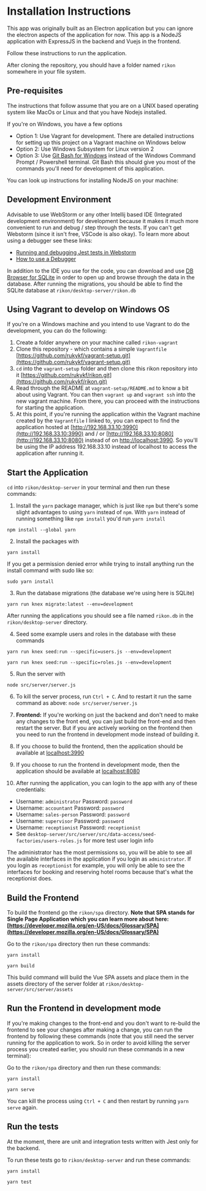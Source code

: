 # Installation Instructions

This app was originally built as an Electron application but you can ignore the electron aspects of the application for now. This app is a NodeJS application with ExpressJS in the backend and Vuejs in the frontend.

Follow these instructions to run the application. 

After cloning the repository, you should have a folder named `rikon` somewhere in your file system.

## Pre-requisites
The instructions that follow assume that you are on a UNIX based operating system like MacOs or Linux and that you have Nodejs installed. 

If you're on Windows, you have a few options
- Option 1: Use Vagrant for development. There are detailed instructions for setting up this project on a Vagrant machine on Windows below
- Option 2: Use Windows Subsystem for Linux version 2
- Option 3: Use [Git Bash for Windows](https://gitforwindows.org/) instead of the Windows Command Prompt / Powershell terminal. Git Bash this should give you most of the commands you'll need for development of this application.

You can look up instructions for installing NodeJS on your machine: 

## Development Environment
Advisable to use WebStorm or any other Intellij based IDE (Integrated development environment) for development because it makes it much more convenient to run and debug / step through the tests. If you can't get Webstorm (since it isn't free, VSCode is also okay). To learn more about using a debugger see these links:

- [Running and debugging Jest tests in Webstorm](https://www.youtube.com/watch?v=rwfW412t6ag)
- [How to use a Debugger](https://www.youtube.com/watch?v=7qZBwhSlfOo)

In addition to the IDE you use for the code, you can download and use [DB Browser for SQLite](https://sqlitebrowser.org/) in order to open up and browse through the data in the database. After running the migrations, you should be able to find the SQLite database at `rikon/desktop-server/rikon.db`

## Using Vagrant to develop on Windows OS
If you're on a Windows machine and you intend to use Vagrant to do the development, you can do the following: 

1. Create a folder anywhere on your machine called `rikon-vagrant`
2. Clone this repository - which contains a simple `Vagrantfile` [https://github.com/rukykf/vagrant-setup.git](https://github.com/rukykf/vagrant-setup.git)
3. `cd` into the `vagrant-setup` folder and then clone this rikon repository into it [https://github.com/rukykf/rikon.git](https://github.com/rukykf/rikon.git)
4. Read through the README at `vagrant-setup/README.md` to know a bit about using Vagrant. You can then `vagrant up` and `vagrant ssh` into the new vagrant machine. From there, you can proceed with the instructions for starting the application.
5. At this point, if you're running the application within the Vagrant machine created by the `Vagrantfile` I linked to, you can expect to find the application hosted at [http://192.168.33.10:3990](http://192.168.33.10:3990) and / or [http://192.168.33.10:8080](http://192.168.33.10:8080) instead of on [http://localhost:3990](http://localhost:3990). So you'll be using the IP address 192.168.33.10 instead of localhost to access the application after running it.

## Start the Application

`cd` into `rikon/desktop-server` in your terminal and then run these commands:

1. Install the `yarn` package manager, which is just like `npm` but there's some slight advantages to using `yarn` instead of `npm`. With `yarn` instead of running something like `npm install` you'd run `yarn install`

```
npm install --global yarn
```

2. Install the packages with
```
yarn install
```

If you get a permission denied error while trying to install anything  run the install command with sudo like so:

```
sudo yarn install
```

3. Run the database migrations (the database we're using here is SQLite)
```
yarn run knex migrate:latest --env=development
```
After running the applications you should see a file named `rikon.db` in the `rikon/desktop-server` directory.

4. Seed some example users and roles in the database with these commands
```
yarn run knex seed:run --specific=users.js --env=development
```

```
yarn run knex seed:run --specific=roles.js --env=development
````

5. Run the server with
```
node src/server/server.js
```

6. To kill the server process, run `Ctrl + C`. And to restart it run the same command as above: `node src/server/server.js`

7. **Frontend:** If you're working on just the backend and don't need to make any changes to the front end, you can just build the front-end and then restart the server. But if you are actively working on the frontend then you need to run the frontend in development mode instead of building it. 

8. If you choose to build the frontend, then the application should be available at [localhost:3990](http://localhost:3990)

9. If you choose to run the frontend in development mode, then the application should be available at [localhost:8080](http://localhost:8080)

10. After running the application, you can login to the app with any of these credentials:

- Username: `administrator` Password: `password`
- Username: `accountant` Password: `password`
- Username: `sales-person` Password: `password`
- Username: `supervisor` Password: `password`
- Username: `receptionist` Password: `receptionist`
- See `desktop-server/src/server/src/data-access/seed-factories/users-roles.js` for more test user login info

The administrator has the most permissions so, you will be able to see all the available interfaces in the application if you login as `administrator`. If you login as `receptionist` for example, you will only be able to see the interfaces for booking and reserving hotel rooms because that's what the receptionist does.

## Build the Frontend

To build the frontend go the `rikon/spa` directory. **Note that SPA stands for Single Page Application which you can learn more about here: [https://developer.mozilla.org/en-US/docs/Glossary/SPA](https://developer.mozilla.org/en-US/docs/Glossary/SPA)**

Go to the `rikon/spa` directory then run these commands:

```
yarn install
```

```
yarn build
```

This build command will build the Vue SPA assets and place them in the assets directory of the server folder at `rikon/desktop-server/src/server/assets`

## Run the Frontend in development mode
If you're making changes to the front-end and you don't want to re-build the frontend to see your changes after making a change, you can run the frontend by following these commands (note that you still need the server running for the application to work. So in order to avoid killing the server process you created earlier, you should run these commands in a new terminal):

Go to the `rikon/spa` directory and then run these commands:
```
yarn install
```

```
yarn serve
```

You can kill the process using `Ctrl + C` and then restart by running `yarn serve` again.

## Run the tests
At the moment, there are unit and integration tests written with Jest only for the backend. 

To run these tests go to `rikon/desktop-server` and run these commands:

```
yarn install
```

```
yarn test
```


